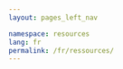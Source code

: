 ```yaml
---
layout: pages_left_nav

namespace: resources
lang: fr
permalink: /fr/ressources/
---
```


<!-- Content starts -->

<!-- Content ends -->